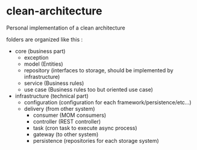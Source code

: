 # clean-architecture

Personal implementation of a clean architecture

folders are organized like this :

 * core (business part)
    * exception 
    * model (Entities)
    * repository (interfaces to storage, should be implemented by infrastructure)
    * service (Business rules)
    * use case (Business rules too but oriented use case)
 * infrastructure (technical part)
    * configuration (configuration for each framework/persistence/etc...)
    * delivery (from other system)
        * consumer (MOM consumers)
        * controller (REST controller)
        * task (cron task to execute async process)
        * gateway (to other system)
        * persistence (repositories for each storage system)
